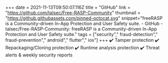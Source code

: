 +++
date = 2021-11-13T09:50:07.116Z
title = "GitHub"
link = "https://github.com/talsec/Free-RASP-Community"
thumbnail = "https://github.githubassets.com/pinned-octocat.svg"
snippet="freeRASP is a Community-driven In-App Protection and User Safety suite. - GitHub - talsec/Free-RASP-Community: freeRASP is a Community-driven In-App Protection and User Safety suite."
tags = ["security"," fraud-detection"," fraud-prevention"," android"," flutter"," ios"]
+++
✔️ Tamper protection
✔️ Repackaging/Cloning protection
✔️ Runtime analysis protection
✔️ Threat alerts & weekly security reports
